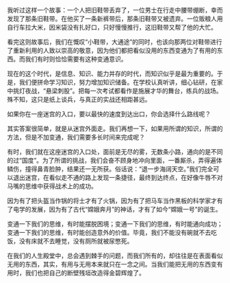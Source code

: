 ---
---
我听过这样一个故事：一个人把旧鞋带丢弃了，一位男士在行走中腰带绷断，幸而发现了那条旧鞋带。在他买了一条新裤带后，那条旧鞋带又被遗弃。一位贩粮人用自行车拉大米，因米袋没有扎好口，只好慢慢推行，这旧鞋带又帮了他的大忙。

看完这则故事后，我们在慨叹“小鞋带，大通途”的同时，也该向那两位对鞋带进行了重新利用的人致以崇高的敬意，因为他们都把看似没用的东西变通为了有用的东西。而我们有时则恰恰需要有这种变通意识。

现在的这个时代，是信息、知识、能力并存的时代，而知识似乎是最为重要的。于是，我们便拼命学习知识，努力增加知识储备。在学校认真听讲，细心钻研，在家中挑灯夜战，“悬梁刺股”。把每一次考试都看作是施展才华的舞台，练兵的战场。殊不知，这只是纸上谈兵，与真正的实战还相距甚远。

如果你在一座迷宫的入口，要以最快的速度到达出口，你会选择什么路线呢？

其实答案很简单，就是从迷宫外面走。我们再想一下，如果用所谓的知识，所谓的方法，但是不加变通，我们需要多长时间来完成呢？

有时，我们就在这座迷宫的入口处，面前是无尽的雾，无数条小路，通向的是不同的过“国度”。为了所谓的挑战，我们会奋不顾身地冲向里面，一番厮杀，弄得遍体鳞伤，撞得鼻青脸肿，结果还一无所获。俗话说：“退一步海阔天空。”我们完全可以退出迷宫，在看似走不通的路上发现一条捷径，最终到达终点，在好像牛唇不对马嘴的思维中获得战术上的成功。

因为有了把头盔当作锅的将士才有了火锅，因为有了把马车当作黑板的科学家才有了电学的发展，因为有了古代“嫦娥奔月”的神话，才有了如今“嫦娥一号”的诞生。

变通一下我们的思维，有时能摆脱困境；变通一下我们的思维，有时能通向成功；变通一下我们的思维，有时能创造意外的价值。毕竟，我们不能没有碗就不去吃饭，没有床就不去睡觉，没有厕所就被尿憋死。

在我们的人生殿堂中，总会遇到棘手的问题，而我们所有的，却往往是在表面看似无用的东西，其实，有用与无用本来就只在一念之间。当我们能把无用的东西变有用时，我们也把自己的断壁残垣改造得金碧辉煌了。
